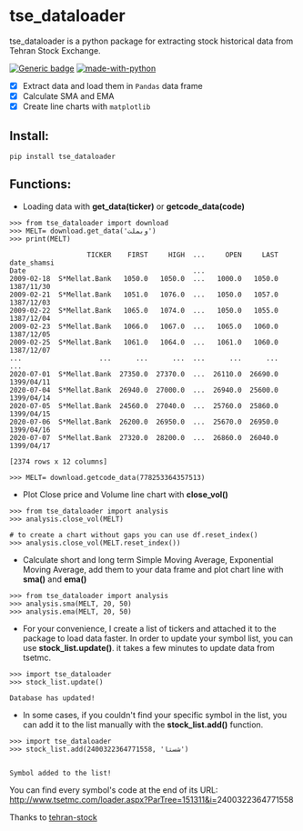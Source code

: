 # tse_dataloader

tse_dataloader is a python package for extracting stock historical data from Tehran Stock Exchange.

[![Generic badge](https://img.shields.io/badge/pypi-v0.1.2-<COLOR>.svg)](https://shields.io/) [![made-with-python](https://img.shields.io/badge/Made%20with-Python-1f425f.svg)](https://www.python.org/)
- [x] Extract data and load them in `Pandas` data frame
- [x] Calculate SMA and EMA
- [x] Create line charts with `matplotlib`

## Install:
```
pip install tse_dataloader
```

## Functions:

- Loading data with **get_data(ticker)** or **getcode_data(code)**

```
>>> from tse_dataloader import download
>>> MELT= download.get_data('وبملت')
>>> print(MELT)

                   TICKER    FIRST     HIGH  ...     OPEN     LAST  date_shamsi
Date                                         ...                               
2009-02-18  S*Mellat.Bank   1050.0   1050.0  ...   1000.0   1050.0   1387/11/30
2009-02-21  S*Mellat.Bank   1051.0   1076.0  ...   1050.0   1057.0   1387/12/03
2009-02-22  S*Mellat.Bank   1065.0   1074.0  ...   1050.0   1055.0   1387/12/04
2009-02-23  S*Mellat.Bank   1066.0   1067.0  ...   1065.0   1060.0   1387/12/05
2009-02-25  S*Mellat.Bank   1061.0   1064.0  ...   1061.0   1060.0   1387/12/07
...                   ...      ...      ...  ...      ...      ...          ...
2020-07-01  S*Mellat.Bank  27350.0  27370.0  ...  26110.0  26690.0   1399/04/11
2020-07-04  S*Mellat.Bank  26940.0  27000.0  ...  26940.0  25600.0   1399/04/14
2020-07-05  S*Mellat.Bank  24560.0  27040.0  ...  25760.0  25860.0   1399/04/15
2020-07-06  S*Mellat.Bank  26200.0  26950.0  ...  25670.0  26950.0   1399/04/16
2020-07-07  S*Mellat.Bank  27320.0  28200.0  ...  26860.0  26040.0   1399/04/17

[2374 rows x 12 columns]

>>> MELT= download.getcode_data(778253364357513)
```
- Plot Close price and Volume line chart with **close_vol()**

```
>>> from tse_dataloader import analysis
>>> analysis.close_vol(MELT)

# to create a chart without gaps you can use df.reset_index()
>>> analysis.close_vol(MELT.reset_index())
```
- Calculate short and long term Simple Moving Average, Exponential Moving Average, add them to your data frame and plot chart line with **sma()** and **ema()**

```
>>> from tse_dataloader import analysis
>>> analysis.sma(MELT, 20, 50)
>>> analysis.ema(MELT, 20, 50)
```

- For your convenience, I create a list of tickers and attached it to the package to load data faster. In order to update your symbol list, you can use **stock_list.update()**. it takes a few minutes to update data from tsetmc. 

```
>>> import tse_dataloader
>>> stock_list.update()

Database has updated!
```

- In some cases, if you couldn't find your specific symbol in the list, you can add it to the list manually with the **stock_list.add()** function.

```
>>> import tse_dataloader
>>> stock_list.add(2400322364771558, 'شستا')


Symbol added to the list!
```
You can find every symbol's code at the end of its URL:   
<a href="http://www.tsetmc.com/loader.aspx?ParTree=151311&i=2400322364771558">http://www.tsetmc.com/loader.aspx?ParTree=151311&i=</strong>2400322364771558</strong></a>



Thanks to [tehran-stock](https://github.com/ghodsizadeh/tehran-stocks)